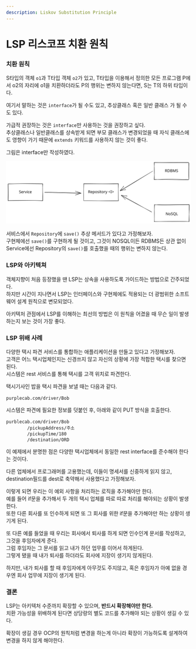```yaml
---
description: Liskov Substitution Principle
---
```


# LSP 리스코프 치환 원칙

### 치환 원칙

S타입의 객체 `o1`과 T타입 객체 `o2`가 있고, T타입을 이용해서 정의한 모든 프로그램 P에서 o2의 자리에 o1을 치환하더라도 P의 행위는 변하지 않는다면, S는 T의 하위 타입이다.

여기서 말하는 것은 `interface`가 될 수도 있고, 추상클래스 혹은 일반 클래스 가 될 수도 있다.

가급적 권장하는 것은 `interface`만 사용하는 것을 권장하고 싶다.\
추상클래스나 일반클래스를 상속받게 되면 부모 클래스가 변경되었을 때 자식 클래스에도 영향이 가기 때문에 `extends` 키워드를 사용하지 않는 것이 좋다.

그림은 interface만 작성하였다.

<img src="../../../.gitbook/assets/file.drawing (6).svg" alt="" class="gitbook-drawing">

서비스에서 `Repository`에 `save()` 추상 메서드가 있다고 가정해보자.\
구현체에선 `save()`를 구현하게 될 것이고, 그것이 NOSQL이든 RDBMS든 상관 없이 Service에선 Repository의 `save()`를 호출했을 때의 행위는 변하지 않는다.

### LSP와 아키텍쳐

객체지향이 처음 등장했을 땐 LSP는 상속을 사용하도록 가이드하는 방법으로 간주되었다.\
하지만 시간이 지나면서 LSP는 인터페이스와 구현체에도 적용되는 더 광범위한 소프트웨어 설계 원칙으로 변모되었다.

아키텍처 관점에서 LSP를 이해하는 최선의 방법은 이 원칙을 어겼을 때 무슨 일이 발생하는지 보는 것이 가장 좋다.

### LSP 위배 사례

다양한 택시 파견 서비스를 통합하는 애플리케이션을 만들고 있다고 가정해보자.\
고객은 어느 택시업체인지는 신경쓰지 않고 자신의 상황에 가장 적합한 택시를 찾으면 된다.\
시스템은 rest 서비스를 통해 택시를 고객 위치로 파견한다.

택시기사인 밥을 택시 파견을 보낼 때는 다음과 같다.

```
purplecab.com/driver/Bob
```

시스템은 파견에 필요한 정보를 덧붙인 후, 아래와 같이 PUT 방식을 호출한다.

```
purblecab.com/driver/Bob
        /pickupAddress/주소
        /pickupTime/180
        /destination/ORD
```

이 예제에서 분명한 점은 다양한 택시업체에서 동일한 rest interface를 준수해야 한다는 것이다.

다른 업체에서 프로그래머를 고용했는데, 이들이 명세서를 신중하게 읽지 않고, destination필드를 dest로 축약해서 사용했다고 가정해보자.

이렇게 되면 우리는 이 예외 사항을 처리하는 로직을 추가해야만 한다.\
예를 들어 if문을 추가해서 두 개의 택시 업체를 따로 따로 처리를 해야되는 상황이 발생한다.\
또한 다른 회사를 또 인수하게 되면 또 그 회사를 위한 if문을 추가해야만 하는 상황이 생기게 된다.

또 다른 예를 들었을 때 우리는 회사에서 퇴사를 하게 되면 인수인계 문서를 작성하고, 그것을 후임자에게 준다.\
그럼 후임자는 그 문서를 읽고 내가 하던 업무를 이어서 하게된다.\
그렇게 됐을 때 내가 퇴사를 하더라도 회사에 지장이 생기지 않게된다.

하지만, 내가 퇴사를 할 때 후임자에게 아무것도 주지않고, 혹은 후임자가 아예 없을 경우엔 회사 업무에 지장이 생기게 된다.

### 결론

LSP는 아키텍처 수준까지 확장할 수 있으며, **반드시 확장해야만 한다.**\
치환 가능성을 위배하게 된다면 상당량의 별도 코드를 추가해야 되는 상황이 생길 수 있다.

확장이 생길 경우 OCP의 원칙처럼 변경을 하는게 아니라 확장이 가능하도록 설계하여 변경을 하지 않게 해야한다.
